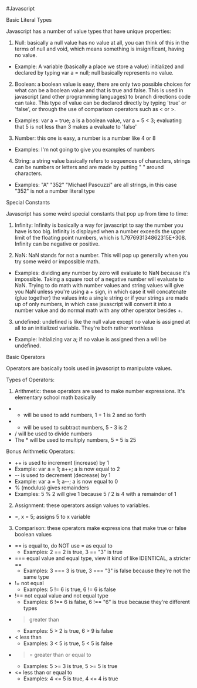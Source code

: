 #Javascript  

Basic Literal Types  

Javascript has a number of value types that have unique properties: 

1. Null: basically a null value has no value at all, you can think of this in the terms of null and void, which means something is insignificant, having no value.  
  * Example: A variable (basically a place we store a value) initialized and declared by typing var a = null; null basically represents no value.

2. Boolean: a boolean value is easy, there are only two possible choices for what can be a boolean value and that is true and false. This is used in javascript (and other programming languages) to branch directions code can take. This type of value can be declared directly by typing 'true' or 'false', or through the use of comparison operators such as < or >.  
  * Examples: var a = true; a is a boolean value, var a = 5 < 3; evaluating that 5 is not less than 3 makes a evaluate to 'false'  
  
3. Number: this one is easy, a number is a number like 4 or 8  
  * Examples: I'm not going to give you examples of numbers  
  
4. String: a string value basically refers to sequences of characters, strings can be numbers or letters and are made by putting " " around characters.  
  * Examples: "A" "352" "Michael Pascuzzi" are all strings, in this case "352" is not a number literal type  
  
Special Constants  

Javascript has some weird special constants that pop up from time to time:  

1. Infinity: Infinity is basically a way for javascript to say the number you have is too big. Infinity is displayed when a number exceeds the upper limit of the floating point numbers, which is 1.797693134862315E+308. Infinity can be negative or positive.  

2. NaN: NaN stands for not a number. This will pop up generally when you try some weird or impossible math.  
  * Examples: dividing any number by zero will evaluate to NaN because it's impossible. Taking a square root of a negative number will evaluate to NaN. Trying to do math with number values and string values will give you NaN unless you're using a + sign, in which case it will concatenate (glue together) the values into a single string or if your strings are made up of only numbers, in which case javascript will convert it into a number value and do normal math with any other operator besides +.  
  
3. undefined: undefined is like the null value except no value is assigned at all to an initialized variable. They're both rather worthless  
  * Example: Initializing var a; if no value is assigned then a will be undefined.

Basic Operators

Operators are basically tools used in javascript to manipulate values.

Types of Operators:

1. Arithmetic: these operators are used to make number expressions. It's elementary school math basically  
  * + will be used to add numbers, 1 + 1 is 2 and so forth  
  * - will be used to subtract numbers, 5 - 3 is 2  
  * / will be used to divide numbers  
  * The * will be used to multiply numbers, 5 * 5 is 25  

Bonus Arithmetic Operators:  
  * ++ is used to increment (increase) by 1  
   * Example: var a = 1; a++; a is now equal to 2  
  * -- is used to decrement (decrease) by 1  
   * Example: var a = 1; a--; a is now equal to 0 
  * % (modulus) gives remainders  
   * Examples: 5 % 2 will give 1 because 5 / 2 is 4 with a remainder of 1  

2. Assignment: these operators assign values to variables.  
  * =, x = 5; assigns 5 to x variable  

3. Comparison: these operators make expressions that make true or false boolean values  
  * == is	equal to, do NOT use = as equal to  
    * Examples: 2 == 2 is true, 3 == "3" is true  
  * ===	equal value and equal type, view it kind of like IDENTICAL, a stricter ==  
    * Examples: 3 === 3 is true, 3 === "3" is false because they're not the same type  
  * !=	not equal  
    * Examples: 5 != 6 is true, 6 != 6 is false  
  * !==	not equal value and not equal type  
    * Examples: 6 !== 6 is false, 6 !== "6" is true because they're different types  
  * >	greater than  
    * Examples: 5 > 2 is true, 6 > 9 is false  
  * <	less than  
    * Examples: 3 < 5 is true, 5 < 5 is false  
  * >=	greater than or equal to  
    * Examples: 5 >= 3 is true, 5 >= 5 is true  
  * <=	less than or equal to  
    * Examples: 4 <= 5 is true, 4 <= 4 is true  
